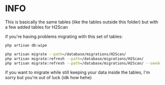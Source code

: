# INFO

This is basically the same tables (like the tables outside this folder) but with a few added tables for H2Scan

if you're having problems migrating with this set of tables:
```bash
php artisan db:wipe

php artisan migrate --path=/database/migrations/H2Scan/
php artisan migrate:refresh --path=/database/migrations/H2Scan/
php artisan migrate:refresh --path=/database/migrations/H2Scan/ --seeder=H2ScanSeeder
```
if you want to migrate while still keeping your data inside the tables, I'm sorry but you're out of luck (idk how hehe)